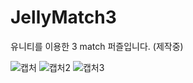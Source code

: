 # JellyMatch3

유니티를 이용한 3 match 퍼즐입니다. (제작중)

![캡처](/uploads/21b41865f3852f39d2d061704c2171f8/캡처.PNG)
![캡처2](/uploads/098663ca9508fb5a229524a4808119be/캡처2.PNG)
![캡처3](/uploads/b20f64a41a47984da5f057bef1afbe56/캡처3.PNG)